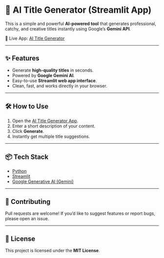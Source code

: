 # 🎯 AI Title Generator (Streamlit App)

This is a simple and powerful **AI-powered tool** that generates professional, catchy, and creative titles instantly using Google’s **Gemini API**.

🚀 Live App: [AI Title Generator](https://title-master-ai.streamlit.app/)  

---

## ✨ Features
- Generate **high-quality titles** in seconds.  
- Powered by **Google Gemini AI**.  
- Easy-to-use **Streamlit web app interface**.  
- Clean, fast, and works directly in your browser.  

---

## 🛠️ How to Use
1. Open the [AI Title Generator App](https://title-master-ai.streamlit.app/).  
2. Enter a short description of your content.  
3. Click **Generate**.  
4. Instantly get multiple title suggestions.  

---

## 📦 Tech Stack
- [Python](https://www.python.org/)  
- [Streamlit](https://streamlit.io/)  
- [Google Generative AI (Gemini)](https://ai.google/) 

---

## 🤝 Contributing
Pull requests are welcome! If you’d like to suggest features or report bugs, please open an issue.

---

## 📄 License
This project is licensed under the **MIT License**.  
